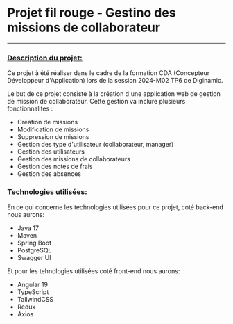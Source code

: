 # Projet fil rouge - Gestino des missions de collaborateur
---

### <u>Description du projet:</u>
Ce projet à été réaliser dans le cadre de la formation CDA (Concepteur Développeur d'Application) lors de la session 2024-M02 TP6 de Diginamic.

Le but de ce projet consiste à la création d'une application web de gestion de mission de collaborateur. Cette gestion va inclure plusieurs fonctionnalites :

- Création de missions
- Modification de missions
- Suppression de missions
- Gestion des type d'utilisateur (collaborateur, manager)
- Gestion des utilisateurs
- Gestion des missions de collaborateurs
- Gestion des notes de frais 
- Gestion des absences

### <u>Technologies utilisées:</u>
En ce qui concerne les technologies utilisées pour ce projet, coté back-end nous aurons:

- Java 17
- Maven
- Spring Boot
- PostgreSQL
- Swagger UI

Et pour les tehnologies utilisées coté front-end nous aurons:

- Angular 19
- TypeScript
- TailwindCSS
- Redux
- Axios